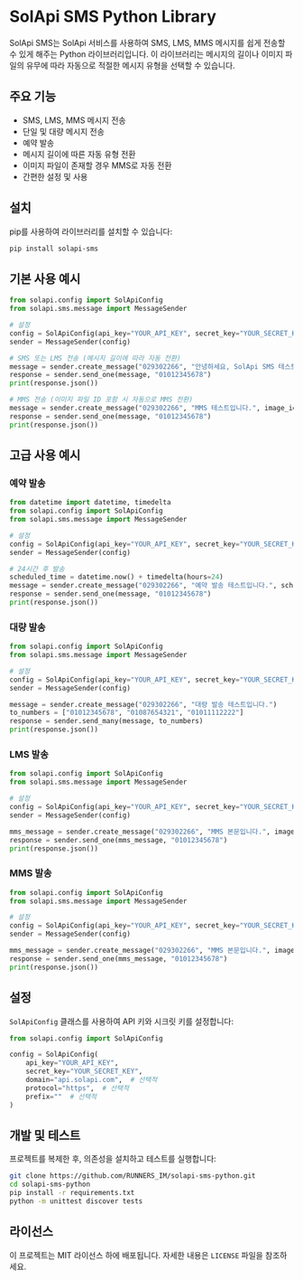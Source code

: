 # SolApi SMS Python Library

SolApi SMS는 SolApi 서비스를 사용하여 SMS, LMS, MMS 메시지를 쉽게 전송할 수 있게 해주는 Python 라이브러리입니다. 이 라이브러리는 메시지의 길이나 이미지 파일의 유무에 따라 자동으로 적절한 메시지 유형을 선택할 수 있습니다.

## 주요 기능

- SMS, LMS, MMS 메시지 전송
- 단일 및 대량 메시지 전송
- 예약 발송
- 메시지 길이에 따른 자동 유형 전환
- 이미지 파일이 존재할 경우 MMS로 자동 전환
- 간편한 설정 및 사용

## 설치

pip를 사용하여 라이브러리를 설치할 수 있습니다:

```bash
pip install solapi-sms
```

## 기본 사용 예시

```python
from solapi.config import SolApiConfig
from solapi.sms.message import MessageSender

# 설정
config = SolApiConfig(api_key="YOUR_API_KEY", secret_key="YOUR_SECRET_KEY")
sender = MessageSender(config)

# SMS 또는 LMS 전송 (메시지 길이에 따라 자동 전환)
message = sender.create_message("029302266", "안녕하세요, SolApi SMS 테스트입니다.")
response = sender.send_one(message, "01012345678")
print(response.json())

# MMS 전송 (이미지 파일 ID 포함 시 자동으로 MMS 전환)
message = sender.create_message("029302266", "MMS 테스트입니다.", image_id="FILE_ID")
response = sender.send_one(message, "01012345678")
print(response.json())

```

## 고급 사용 예시

### 예약 발송

```python
from datetime import datetime, timedelta
from solapi.config import SolApiConfig
from solapi.sms.message import MessageSender

# 설정
config = SolApiConfig(api_key="YOUR_API_KEY", secret_key="YOUR_SECRET_KEY")
sender = MessageSender(config)

# 24시간 후 발송
scheduled_time = datetime.now() + timedelta(hours=24)
message = sender.create_message("029302266", "예약 발송 테스트입니다.", scheduled_date=scheduled_time)
response = sender.send_one(message, "01012345678")
print(response.json())

```

### 대량 발송

```python
from solapi.config import SolApiConfig
from solapi.sms.message import MessageSender

# 설정
config = SolApiConfig(api_key="YOUR_API_KEY", secret_key="YOUR_SECRET_KEY")
sender = MessageSender(config)

message = sender.create_message("029302266", "대량 발송 테스트입니다.")
to_numbers = ["01012345678", "01087654321", "01011112222"]
response = sender.send_many(message, to_numbers)
print(response.json())

```

### LMS 발송

```python
from solapi.config import SolApiConfig
from solapi.sms.message import MessageSender

# 설정
config = SolApiConfig(api_key="YOUR_API_KEY", secret_key="YOUR_SECRET_KEY")
sender = MessageSender(config)

mms_message = sender.create_message("029302266", "MMS 본문입니다.", image_id="FILE_ID")
response = sender.send_one(mms_message, "01012345678")
print(response.json())

```

### MMS 발송

```python
from solapi.config import SolApiConfig
from solapi.sms.message import MessageSender

# 설정
config = SolApiConfig(api_key="YOUR_API_KEY", secret_key="YOUR_SECRET_KEY")
sender = MessageSender(config)

mms_message = sender.create_message("029302266", "MMS 본문입니다.", image_id="FILE_ID")
response = sender.send_one(mms_message, "01012345678")
print(response.json())

```

## 설정

`SolApiConfig` 클래스를 사용하여 API 키와 시크릿 키를 설정합니다:

```python
from solapi.config import SolApiConfig

config = SolApiConfig(
    api_key="YOUR_API_KEY",
    secret_key="YOUR_SECRET_KEY",
    domain="api.solapi.com",  # 선택적
    protocol="https",  # 선택적
    prefix=""  # 선택적
)
```

## 개발 및 테스트

프로젝트를 복제한 후, 의존성을 설치하고 테스트를 실행합니다:

```bash
git clone https://github.com/RUNNERS_IM/solapi-sms-python.git
cd solapi-sms-python
pip install -r requirements.txt
python -m unittest discover tests
```

## 라이선스

이 프로젝트는 MIT 라이선스 하에 배포됩니다. 자세한 내용은 `LICENSE` 파일을 참조하세요.